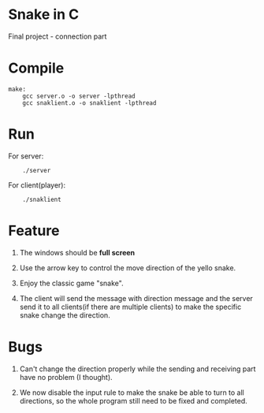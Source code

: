 # Snake in C

Final project - connection part

# Compile
```
make:
    gcc server.o -o server -lpthread
	gcc snaklient.o -o snaklient -lpthread

```
# Run
For server:
```
    ./server
``` 
For client(player):
```
    ./snaklient
```
# Feature
1. The windows should be **full screen**

2. Use the arrow key to control the move direction of the yello snake.

3. Enjoy the classic game "snake". 

4. The client will send the message with direction message and the server send it to all clients(if there are multiple clients) to make the specific snake change the direction.

# Bugs
1. Can't change the direction properly while the sending and receiving part have no problem (I thought).

2. We now disable the input rule to make the snake be able to turn to all directions, so the whole program still need to be fixed and completed.
